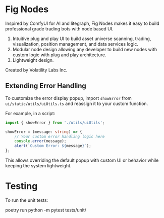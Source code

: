 # Fig Nodes

Inspired by ComfyUI for AI and litegraph, Fig Nodes makes it easy to build professional grade trading bots with node based UI.

1. Intuitive plug and play UI to build asset universe scanning, trading, visualization, position management, and data services logic. 
2. Modular node design allowing any developer to build new nodes with custom logic with plug and play architecture. 
3. Lightweight design.

Created by Volatility Labs Inc. 

## Extending Error Handling

To customize the error display popup, import `showError` from `ui/static/utils/uiUtils.ts` and reassign it to your custom function.

For example, in a script:

```typescript
import { showError } from './utils/uiUtils';

showError = (message: string) => {
    // Your custom error handling logic here
    console.error(message);
    alert(`Custom Error: ${message}`);
};
```

This allows overriding the default popup with custom UI or behavior while keeping the system lightweight. 

# Testing

To run the unit tests:

poetry run python -m pytest tests/unit/ 